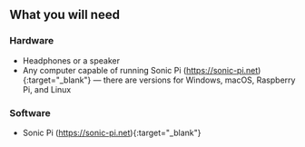 ## What you will need

### Hardware

* Headphones or a speaker
* Any computer capable of running Sonic Pi (https://sonic-pi.net){:target="_blank"} — there are versions for Windows, macOS, Raspberry Pi, and Linux

### Software

* Sonic Pi (https://sonic-pi.net){:target="_blank"} 
